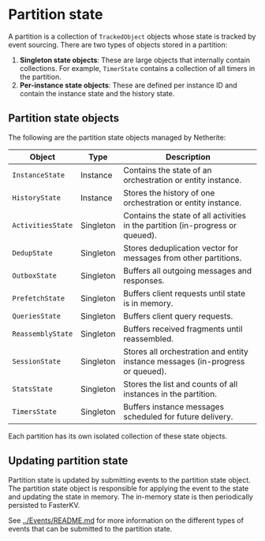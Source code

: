 # Partition state

A partition is a collection of `TrackedObject` objects whose state is tracked by event sourcing. There are two types of objects stored in a partition:

1. **Singleton state objects**: These are large objects that internally contain collections. For example, `TimerState` contains a collection of all timers in the partition.
2. **Per-instance state objects**: These are defined per instance ID and contain the instance state and the history state.

## Partition state objects

The following are the partition state objects managed by Netherite:

| Object            | Type      | Description                                                      |
|-------------------|-----------|------------------------------------------------------------------|
| `InstanceState`   | Instance  | Contains the state of an orchestration or entity instance.       |
| `HistoryState`    | Instance  | Stores the history of one orchestration or entity instance.      |
| `ActivitiesState` | Singleton | Contains the state of all activities in the partition (in-progress or queued). |
| `DedupState`      | Singleton | Stores deduplication vector for messages from other partitions.  |
| `OutboxState`     | Singleton | Buffers all outgoing messages and responses.                     |
| `PrefetchState`   | Singleton | Buffers client requests until state is in memory.                |
| `QueriesState`    | Singleton | Buffers client query requests.                                   |
| `ReassemblyState` | Singleton | Buffers received fragments until reassembled.                    |
| `SessionState`    | Singleton | Stores all orchestration and entity instance messages (in-progress or queued). |
| `StatsState`      | Singleton | Stores the list and counts of all instances in the partition.    |
| `TimersState`     | Singleton | Buffers instance messages scheduled for future delivery.         |

Each partition has its own isolated collection of these state objects.

## Updating partition state

Partition state is updated by submitting events to the partition state object. The partition state object is responsible for applying the event to the state and updating the state in memory. The in-memory state is then periodically persisted to FasterKV.

See [../Events/README.md](../Events/README.md) for more information on the different types of events that can be submitted to the partition state.
